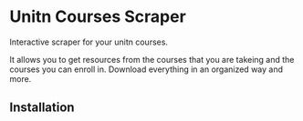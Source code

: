 # Unitn Courses Scraper

Interactive scraper for your unitn courses.

It allows you to get resources from the courses that you are takeing and the courses you can enroll in. Download everything in an organized way and more.

## Installation
